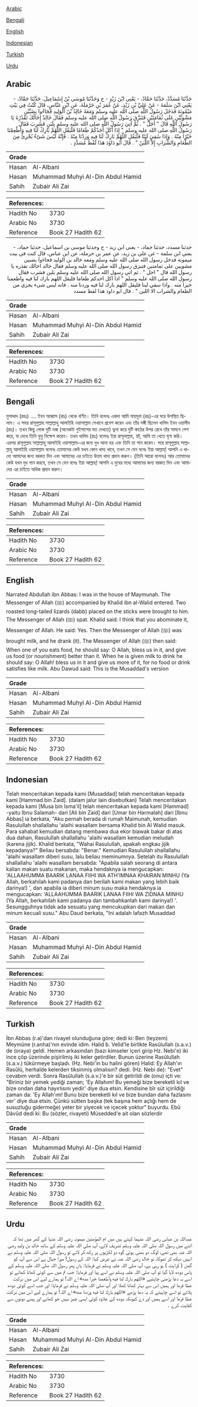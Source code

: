 [Arabic](#arabic)

[Bengali](#bengali)

[English](#english)

[Indonesian](#indonesian)

[Turkish](#turkish)

[Urdu](#urdu)

## Arabic


<div dir="rtl" lang="ar" style={{fontSize:'larger',backgroundColor:'#f8f9fa',padding:20}}>
حَدَّثَنَا مُسَدَّدٌ، حَدَّثَنَا حَمَّادٌ، - يَعْنِي ابْنَ زَيْدٍ - ح وَحَدَّثَنَا مُوسَى بْنُ إِسْمَاعِيلَ، حَدَّثَنَا حَمَّادٌ، - يَعْنِي ابْنَ سَلَمَةَ - عَنْ عَلِيِّ بْنِ زَيْدٍ، عَنْ عُمَرَ بْنِ حَرْمَلَةَ، عَنِ ابْنِ عَبَّاسٍ، قَالَ كُنْتُ فِي بَيْتِ مَيْمُونَةَ فَدَخَلَ رَسُولُ اللَّهِ صلى الله عليه وسلم وَمَعَهُ خَالِدُ بْنُ الْوَلِيدِ فَجَاءُوا بِضَبَّيْنِ مَشْوِيَّيْنِ عَلَى ثُمَامَتَيْنِ فَتَبَزَّقَ رَسُولُ اللَّهِ صلى الله عليه وسلم فَقَالَ خَالِدٌ إِخَالُكَ تَقْذُرُهُ يَا رَسُولَ اللَّهِ قَالَ ‏"‏ أَجَلْ ‏"‏ ‏.‏ ثُمَّ أُتِيَ رَسُولُ اللَّهِ صلى الله عليه وسلم بِلَبَنٍ فَشَرِبَ فَقَالَ رَسُولُ اللَّهِ صلى الله عليه وسلم ‏"‏ إِذَا أَكَلَ أَحَدُكُمْ طَعَامًا فَلْيَقُلِ اللَّهُمَّ بَارِكْ لَنَا فِيهِ وَأَطْعِمْنَا خَيْرًا مِنْهُ ‏.‏ وَإِذَا سُقِيَ لَبَنًا فَلْيَقُلِ اللَّهُمَّ بَارِكْ لَنَا فِيهِ وَزِدْنَا مِنْهُ ‏.‏ فَإِنَّهُ لَيْسَ شَىْءٌ يُجْزِئُ مِنَ الطَّعَامِ وَالشَّرَابِ إِلاَّ اللَّبَنُ ‏"‏ ‏.‏ قَالَ أَبُو دَاوُدَ هَذَا لَفْظُ مُسَدَّدٍ ‏.‏
</div>
<div style={{backgroundColor:'#f8f9fa',padding:20, marginBottom: 10}}><table> <thead> <tr> <th>Grade</th> <th></th> </tr> </thead> <tbody> <tr><td>Hasan</td><td>Al-Albani</td></tr><tr><td>Hasan</td><td>Muhammad Muhyi Al-Din Abdul Hamid</td></tr><tr><td>Sahih</td><td>Zubair Ali Zai</td></tr></tbody></table><table> <thead> <tr> <th>References:</th> <th></th> </tr> </thead> <tbody><tr><td>Hadith No</td><td>3730</td></tr><tr><td>Arabic No</td><td>3730</td></tr><tr><td>Reference</td><td>Book 27 Hadith 62</td></tr></tbody></table></div>


<div dir="rtl" lang="ar" style={{fontSize:'larger',backgroundColor:'#f8f9fa',padding:20}}>
حدثنا مسدد، حدثنا حماد، - يعني ابن زيد - ح وحدثنا موسى بن اسماعيل، حدثنا حماد، - يعني ابن سلمة - عن علي بن زيد، عن عمر بن حرملة، عن ابن عباس، قال كنت في بيت ميمونة فدخل رسول الله صلى الله عليه وسلم ومعه خالد بن الوليد فجاءوا بضبين مشويين على ثمامتين فتبزق رسول الله صلى الله عليه وسلم فقال خالد اخالك تقذره يا رسول الله قال " اجل " . ثم اتي رسول الله صلى الله عليه وسلم بلبن فشرب فقال رسول الله صلى الله عليه وسلم " اذا اكل احدكم طعاما فليقل اللهم بارك لنا فيه واطعمنا خيرا منه . واذا سقي لبنا فليقل اللهم بارك لنا فيه وزدنا منه . فانه ليس شىء يجزي من الطعام والشراب الا اللبن " . قال ابو داود هذا لفظ مسدد
</div>
<div style={{backgroundColor:'#f8f9fa',padding:20, marginBottom: 10}}><table> <thead> <tr> <th>Grade</th> <th></th> </tr> </thead> <tbody> <tr><td>Hasan</td><td>Al-Albani</td></tr><tr><td>Hasan</td><td>Muhammad Muhyi Al-Din Abdul Hamid</td></tr><tr><td>Sahih</td><td>Zubair Ali Zai</td></tr></tbody></table><table> <thead> <tr> <th>References:</th> <th></th> </tr> </thead> <tbody><tr><td>Hadith No</td><td>3730</td></tr><tr><td>Arabic No</td><td>3730</td></tr><tr><td>Reference</td><td>Book 27 Hadith 62</td></tr></tbody></table></div>

## Bengali


<div dir="ltr" lang="bn" style={{fontSize:'larger',backgroundColor:'#f8f9fa',padding:20}}>
মুসাদ্দাদ (রহঃ) .... ইবন আব্বাস (রাঃ) থেকে বর্ণিত। তিনি বলেনঃ একদা আমি মায়মূনা (রাঃ)-এর ঘরে উপস্থিত ছিলাম। এ সময় রাসূলুল্লাহ সাল্লাল্লাহু আলাইহি ওয়াসাল্লাম সেখানে প্রবেশ করেন এবং তাঁর সঙ্গী ছিলেন খালিদ ইবন ওয়ালীদ (রাঃ)। তখন কিছু লোক দুটি দব্ব (অনেকটা গুইসাপের মত দেখতে) ভুনা করে দুটি কাঠের উপর রেখে তাঁর সামনে পেশ করে, যা দেখে তিনি থুথু নিক্ষেপ করেন। তখন খালিদ (রাঃ) বলেনঃ ইয়া রাসূলাল্লাহ, হ্যাঁ, আমি তা খেতে ঘৃণা করি। এরপর রাসূলুল্লাহ সাল্লাল্লাহু আলাইহি ওয়াসাল্লাম-এর জন্য দুধ আনা হয় এবং তিনি তা পান করেন। পরে রাসূলুল্লাহ সাল্লাল্লাহু আলাইহি ওয়াসাল্লাম বলেনঃ তোমাদের কেউ যখন কোন খাদ্য খাবে, তখন সে যেন বলেঃ ইয়া আল্লাহ্‌! আপনি এ খাদ্যে আমাদের জন্য বরকত দিন এবং আমাদের এর চাইতে উত্তম খাদ্য প্রদান করুন। (তিনি আরো বলেনঃ) আর তোমাদের কেউ যখন দুধ পান করবে, তখন সে যেন বলেঃ ইয়া আল্লাহ্‌! আপনি এ দুধের মধ্যে আমাদের জন্য বরকত দিন এবং আমাদের এর চাইতে অধিক প্রদান করুন।
</div>
<div style={{backgroundColor:'#f8f9fa',padding:20, marginBottom: 10}}><table> <thead> <tr> <th>Grade</th> <th></th> </tr> </thead> <tbody> <tr><td>Hasan</td><td>Al-Albani</td></tr><tr><td>Hasan</td><td>Muhammad Muhyi Al-Din Abdul Hamid</td></tr><tr><td>Sahih</td><td>Zubair Ali Zai</td></tr></tbody></table><table> <thead> <tr> <th>References:</th> <th></th> </tr> </thead> <tbody><tr><td>Hadith No</td><td>3730</td></tr><tr><td>Arabic No</td><td>3730</td></tr><tr><td>Reference</td><td>Book 27 Hadith 62</td></tr></tbody></table></div>

## English


<div dir="ltr" lang="en" style={{fontSize:'larger',backgroundColor:'#f8f9fa',padding:20}}>
Narrated Abdullah ibn Abbas: I was in the house of Maymunah. The Messenger of Allah (ﷺ) accompanied by Khalid ibn al-Walid entered. Two roasted long-tailed lizards (dabb) placed on the sticks were brought to him. The Messenger of Allah (ﷺ) spat. Khalid said: I think that you abominate it, Messenger of Allah. He said: Yes. Then the Messenger of Allah (ﷺ) was brought milk, and he drank (it). The Messenger of Allah (ﷺ) then said: When one of you eats food, he should say: O Allah, bless us in it, and give us food (or nourishment) better than it. When he is given milk to drink he should say: O Allah! bless us in it and give us more of it, for no food or drink satisfies like milk. Abu Dawud said: This is the Musaddad's version
</div>
<div style={{backgroundColor:'#f8f9fa',padding:20, marginBottom: 10}}><table> <thead> <tr> <th>Grade</th> <th></th> </tr> </thead> <tbody> <tr><td>Hasan</td><td>Al-Albani</td></tr><tr><td>Hasan</td><td>Muhammad Muhyi Al-Din Abdul Hamid</td></tr><tr><td>Sahih</td><td>Zubair Ali Zai</td></tr></tbody></table><table> <thead> <tr> <th>References:</th> <th></th> </tr> </thead> <tbody><tr><td>Hadith No</td><td>3730</td></tr><tr><td>Arabic No</td><td>3730</td></tr><tr><td>Reference</td><td>Book 27 Hadith 62</td></tr></tbody></table></div>

## Indonesian


<div dir="ltr" lang="id" style={{fontSize:'larger',backgroundColor:'#f8f9fa',padding:20}}>
Telah menceritakan kepada kami [Musaddad] telah menceritakan kepada kami [Hammad bin Zaid]. (dalam jalur lain disebutkan) Telah menceritakan kepada kami [Musa bin Isma'il] telah menceritakan kepada kami [Hammad] -yaitu Ibnu Salamah- dari [Ali bin Zaid] dari [Umar bin Harmalah] dari [Ibnu Abbas] ia berkata, "Aku pernah berada di rumah Maimunah, kemudian Rasulullah shallallahu 'alaihi wasallam bersama Khalid bin Al Walid masuk. Para sahabat kemudian datang membawa dua ekor biawak bakar di atas dua dahan, Rasulullah shallallahu 'alaihi wasallam kemudian meludah (karena jijik). Khalid berkata, "Wahai Rasulullah, apakah engkau jijik kepadanya?" Beliau bersabda: "Benar." Kemudian Rasulullah shallallahu 'alaihi wasallam diberi susu, lalu beliau meminumnya. Setelah itu Rasulullah shallallahu 'alaihi wasallam bersabda: "Apabila salah seorang di antara kalian makan suatu makanan, maka hendaknya ia mengucapkan: 'ALLAAHUMMA BAARIK LANAA FIIHI WA ATH'IMNAA KHAIRAN MINHU (Ya Allah, berkahilah kami padanya dan berilah kami makan yang lebih baik darinya!) ', dan apabila ia diberi minum susu maka hendaknya ia mengucapkan: 'ALLAAHUMMA BAARIK LANAA FIIHI WA ZIDNAA MINHU (Ya Allah, berkahilah kami padanya dan tambahkanlah kami darinya!) '. Sesungguhnya tidak ada sesuatu yang mencukupkan dari makan dan minum kecuali susu." Abu Daud berkata, "Ini adalah lafazh Musaddad
</div>
<div style={{backgroundColor:'#f8f9fa',padding:20, marginBottom: 10}}><table> <thead> <tr> <th>Grade</th> <th></th> </tr> </thead> <tbody> <tr><td>Hasan</td><td>Al-Albani</td></tr><tr><td>Hasan</td><td>Muhammad Muhyi Al-Din Abdul Hamid</td></tr><tr><td>Sahih</td><td>Zubair Ali Zai</td></tr></tbody></table><table> <thead> <tr> <th>References:</th> <th></th> </tr> </thead> <tbody><tr><td>Hadith No</td><td>3730</td></tr><tr><td>Arabic No</td><td>3730</td></tr><tr><td>Reference</td><td>Book 27 Hadith 62</td></tr></tbody></table></div>

## Turkish


<div dir="ltr" lang="tr" style={{fontSize:'larger',backgroundColor:'#f8f9fa',padding:20}}>
İbn Abbas (r.a)'dan rivayet olunduğuna göre; dedi ki: Ben (teyzem) Meymûne (r.anha)'nın evinde idim. Halid b. Velid'le birlikte Rasûlullah (s.a.v.) de (oraya) geldi. Hemen arkasından (bazı kimseler içeri girip Hz. Nebi'e) iki ince çöp üzerinde pişirilmiş iki keler getirdiler. Bunun üzerine Rasûlullah (s.a.v.) tükürmeye başladı. (Hz. Nebi'in bu halini gören) Halid: Ey Allah'ın Rasûlü, herhalde kelerden tiksinmiş olmalısın? dedi. (Hz. Nebi de): "Evet" cevabım verdi. Sonra Rasûlullah (s.a.v.)'e bir süt getirildi de (onu) içti ve: "Biriniz bir yemek yediği zaman; 'Ey Allahım! Bu yemeği bize bereketli kıl ve bize ondan daha hayırlısını yedir' diye dua etsin. Kendisine bîr süt içirildiği zaman da: 'Ey Allah'ım! Bunu bize bereketli kıl ve bize bundan daha fazlasını ver' diye dua etsin. Çünkü sütten başka (tek başına hem açlığı hem de susuzluğu gidermeğe) yeter bir yiyecek ve içecek yoktur" buyurdu. Ebû Dâvûd dedi ki: Bu (sözler, rivayeti) Müsedded'e ait olan sözlerdir
</div>
<div style={{backgroundColor:'#f8f9fa',padding:20, marginBottom: 10}}><table> <thead> <tr> <th>Grade</th> <th></th> </tr> </thead> <tbody> <tr><td>Hasan</td><td>Al-Albani</td></tr><tr><td>Hasan</td><td>Muhammad Muhyi Al-Din Abdul Hamid</td></tr><tr><td>Sahih</td><td>Zubair Ali Zai</td></tr></tbody></table><table> <thead> <tr> <th>References:</th> <th></th> </tr> </thead> <tbody><tr><td>Hadith No</td><td>3730</td></tr><tr><td>Arabic No</td><td>3730</td></tr><tr><td>Reference</td><td>Book 27 Hadith 62</td></tr></tbody></table></div>

## Urdu


<div dir="rtl" lang="ur" style={{fontSize:'larger',backgroundColor:'#f8f9fa',padding:20}}>
عبداللہ بن عباس رضی اللہ عنہما کہتے ہیں میں ام المؤمنین میمونہ رضی اللہ عنہا کے گھر میں تھا کہ اتنے میں رسول اللہ صلی اللہ علیہ وسلم تشریف لائے، آپ صلی اللہ علیہ وسلم کے ساتھ خالد بن ولید رضی اللہ عنہ بھی تھے، لوگ دو بھنی ہوئی گوہ دو لکڑیوں پر رکھ کر لائے تو رسول اللہ صلی اللہ علیہ وسلم نے انہیں دیکھ کر تھوکا، تو خالد رضی اللہ عنہ نے عرض کیا: اللہ کے رسول! میرا خیال ہے اس سے آپ کو گھن ( کراہت ) ہو رہی ہے، آپ صلی اللہ علیہ وسلم نے فرمایا: ہاں پھر رسول اللہ صلی اللہ علیہ وسلم کے پاس دودھ لایا گیا تو آپ صلی اللہ علیہ وسلم نے اسے پیا اور فرمایا: جب تم میں سے کوئی کھانا کھائے تو اسے یہ دعا پڑھنی چاہئیے «اللهم بارك لنا فيه وأطعمنا خيرا منه» اے اللہ! تو ہمارے لیے اس میں برکت عطا فرما اور ہمیں اس سے بہتر کھانا کھلا اور آپ صلی اللہ علیہ وسلم نے فرمایا: اور جب اسے کوئی دودھ پلائے تو اسے چاہیئے کہ یہ دعا پڑھے «اللهم بارك لنا فيه وزدنا منه» اے اللہ! تو ہمارے لیے اس میں برکت عطا فرما اور اسے ہمیں اور دے کیونکہ دودھ کے علاوہ کوئی ایسی چیز نہیں جو کھانے اور پینے دونوں سے کفایت کرے ۔
</div>
<div style={{backgroundColor:'#f8f9fa',padding:20, marginBottom: 10}}><table> <thead> <tr> <th>Grade</th> <th></th> </tr> </thead> <tbody> <tr><td>Hasan</td><td>Al-Albani</td></tr><tr><td>Hasan</td><td>Muhammad Muhyi Al-Din Abdul Hamid</td></tr><tr><td>Sahih</td><td>Zubair Ali Zai</td></tr></tbody></table><table> <thead> <tr> <th>References:</th> <th></th> </tr> </thead> <tbody><tr><td>Hadith No</td><td>3730</td></tr><tr><td>Arabic No</td><td>3730</td></tr><tr><td>Reference</td><td>Book 27 Hadith 62</td></tr></tbody></table></div>